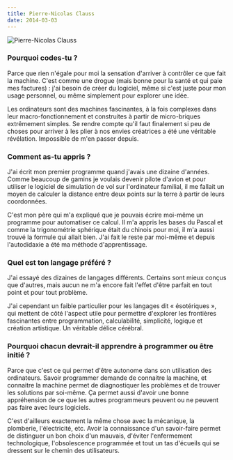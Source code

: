 ```yaml
---
title: Pierre-Nicolas Clauss
date: 2014-03-03
---
```


![Pierre-Nicolas Clauss](https://lh5.googleusercontent.com/-tzDywEVOaYM/UWHM536oxlI/AAAAAAAAAZE/PlsoOwHTMU8/w208-h207-p-no/me.png)

### Pourquoi codes-tu ?

Parce que rien n'égale pour moi la sensation d'arriver à contrôler ce
que fait la machine. C'est comme une drogue (mais bonne pour la santé
et qui paie mes factures) : j'ai besoin de créer du logiciel, même si
c'est juste pour mon usage personnel, ou même simplement pour explorer
une idée.

Les ordinateurs sont des machines fascinantes, à la fois complexes
dans leur macro-fonctionnement et construites à partir de
micro-briques extrêmement simples. Se rendre compte qu'il faut
finalement si peu de choses pour arriver à les plier à nos envies
créatrices a été une véritable révélation. Impossible de m'en passer
depuis.

### Comment as-tu appris ?

J'ai écrit mon premier programme quand j'avais une dizaine d'années.
Comme beaucoup de gamins je voulais devenir pilote d'avion et pour
utiliser le logiciel de simulation de vol sur l'ordinateur familial,
il me fallait un moyen de calculer la distance entre deux points sur
la terre à partir de leurs coordonnées.

C'est mon père qui m'a expliqué que je pouvais écrire moi-même un
programme pour automatiser ce calcul. Il m'a appris les bases du
Pascal et comme la trigonométrie sphérique était du chinois pour moi,
il m'a aussi trouvé la formule qui allait bien. J'ai fait le reste par
moi-même et depuis l'autodidaxie a été ma méthode d'apprentissage.

### Quel est ton langage préféré ?

J'ai essayé des dizaines de langages différents. Certains sont mieux
conçus que d'autres, mais aucun ne m'a encore fait l'effet d'être
parfait en tout point et pour tout problème.

J'ai cependant un faible particulier pour les langages dit
« ésotériques », qui mettent de côté l'aspect utile pour permettre
d'explorer les frontières fascinantes entre programmation,
calculabilité, simplicité, logique et création artistique. Un
véritable délice cérébral.

### Pourquoi chacun devrait-il apprendre à programmer ou être initié ?

Parce que c'est ce qui permet d'être autonome dans son utilisation des
ordinateurs. Savoir programmer demande de connaitre la machine, et
connaitre la machine permet de diagnostiquer les problèmes et de
trouver les solutions par soi-même. Ça permet aussi d'avoir une bonne
appréhension de ce que les autres programmeurs peuvent ou ne peuvent
pas faire avec leurs logiciels.

C'est d'ailleurs exactement la même chose avec la mécanique, la
plomberie, l'électricité, etc. Avoir la connaissance d'un savoir-faire
permet de distinguer un bon choix d'un mauvais, d'éviter l'enfermement
technologique, l'obsolescence programmée et tout un tas d'écueils qui
se dressent sur le chemin des utilisateurs.
